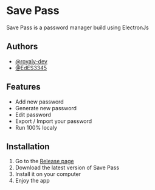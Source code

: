 
# Save Pass

Save Pass is a password manager build using ElectronJs


## Authors

- [@royaly-dev](https://www.github.com/royaly-dev)
- [@EdES3345](https://www.github.com/EdES3345)


## Features

- Add new password
- Generate new password
- Edit password
- Export / Import your password
- Run 100% localy
## Installation

1. Go to the [Release page](https://github.com/royaly-dev/savepass/releases)
2. Download the latest version of Save Pass
3. Install it on your computer
4. Enjoy the app
